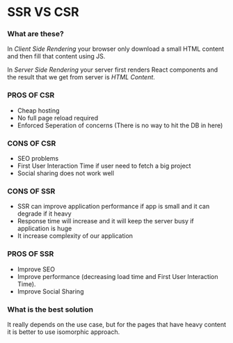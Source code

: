 # SSR VS CSR

### What are these?

In *Client Side Rendering* your browser only download a small HTML content and then fill that content using JS.

In *Server Side Rendering* your server first renders React components and the result that we get from server is *HTML Content*.

### PROS OF CSR
- Cheap hosting
- No full page reload required
- Enforced Seperation of concerns (There is no way to hit the DB in here)

### CONS OF CSR
- SEO problems
- First User Interaction Time if user need to fetch a big project
- Social sharing does not work well

### CONS OF SSR

- SSR can improve application performance if app is small and it can degrade if it heavy
- Response time will increase and it will keep the server busy if application is huge
- It increase complexity of our application

### PROS OF SSR

- Improve SEO
- Improve performance (decreasing load time and First User Interaction Time).
- Improve Social Sharing

### What is the best solution

It really depends on the use case, but for the pages that have heavy content it is better to use isomorphic approach.